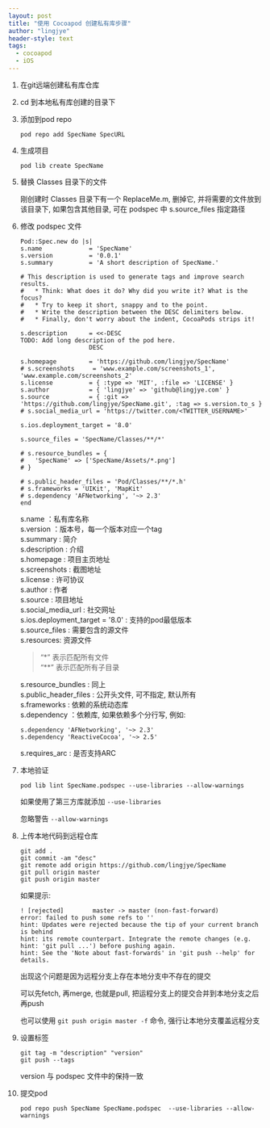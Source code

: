 ```yaml
---
layout: post
title: "使用 Cocoapod 创建私有库步骤"
author: "lingjye"
header-style: text
tags:
  - cocoapod
  - iOS
---
```


1. 在git远端创建私有库仓库

2. cd 到本地私有库创建的目录下

3. 添加到pod repo
	
	```pod repo add SpecName SpecURL```

4. 生成项目 

	```
	pod lib create SpecName
	```
	
5. 替换 Classes 目录下的文件

	刚创建时 Classes 目录下有一个 ReplaceMe.m, 删掉它, 并将需要的文件放到该目录下, 如果包含其他目录, 可在 podspec 中 s.source_files 指定路径
	
6. 修改 podspec 文件 

	```
	Pod::Spec.new do |s|
	s.name             = 'SpecName'
	s.version          = '0.0.1'
	s.summary          = 'A short description of SpecName.'
	
	# This description is used to generate tags and improve search results.
	#   * Think: What does it do? Why did you write it? What is the focus?
	#   * Try to keep it short, snappy and to the point.
	#   * Write the description between the DESC delimiters below.
	#   * Finally, don't worry about the indent, CocoaPods strips it!
	
	s.description      = <<-DESC
	TODO: Add long description of the pod here.
	                   DESC
	
	s.homepage         = 'https://github.com/lingjye/SpecName'
	# s.screenshots     = 'www.example.com/screenshots_1', 'www.example.com/screenshots_2'
	s.license          = { :type => 'MIT', :file => 'LICENSE' }
	s.author           = { 'lingjye' => 'github@lingjye.com' }
	s.source           = { :git => 'https://github.com/lingjye/SpecName.git', :tag => s.version.to_s }
	# s.social_media_url = 'https://twitter.com/<TWITTER_USERNAME>'
	
	s.ios.deployment_target = '8.0'
	
	s.source_files = 'SpecName/Classes/**/*'
	  
	# s.resource_bundles = {
	#   'SpecName' => ['SpecName/Assets/*.png']
	# }
	
	# s.public_header_files = 'Pod/Classes/**/*.h'
	# s.frameworks = 'UIKit', 'MapKit'
	# s.dependency 'AFNetworking', '~> 2.3'
	end
	```
	
	s.name ：私有库名称<br/>
	s.version ：版本号，每一个版本对应一个tag<br/>
	s.summary : 简介<br/>
	s.description : 介绍<br/>
	s.homepage : 项目主页地址<br/>
	s.screenshots : 截图地址<br/>
	s.license : 许可协议<br/>
	s.author : 作者<br/>
	s.source : 项目地址<br/>
	s.social_media_url : 社交网址<br/>
	s.ios.deployment_target = '8.0' : 支持的pod最低版本<br/>
	s.source_files : 需要包含的源文件<br/>
	s.resources: 资源文件<br/>
	> “\*” 表示匹配所有文件<br/>
	> “**” 表示匹配所有子目录
	
	s.resource_bundles : 同上<br/>
	s.public_header_files : 公开头文件, 可不指定, 默认所有<br/>
	s.frameworks : 依赖的系统动态库<br/>
	s.dependency ：依赖库, 如果依赖多个分行写, 例如:<br/>
	
	```
	s.dependency 'AFNetworking', '~> 2.3'
	s.dependency 'ReactiveCocoa', '~> 2.5'
	``` 
	
	s.requires_arc : 是否支持ARC
	

7. 本地验证

	```
	pod lib lint SpecName.podspec --use-libraries --allow-warnings
	```
	
	如果使用了第三方库就添加 `--use-libraries`
	
	忽略警告 `--allow-warnings`

8. 上传本地代码到远程仓库

	```
	git add .
	git commit -am "desc" 
	git remote add origin https://github.com/lingjye/SpecName
	git pull origin master
	git push origin master
	```
	如果提示:
	
	```
	! [rejected]        master -> master (non-fast-forward)
	error: failed to push some refs to ''
	hint: Updates were rejected because the tip of your current branch is behind
	hint: its remote counterpart. Integrate the remote changes (e.g.
	hint: 'git pull ...') before pushing again.
	hint: See the 'Note about fast-forwards' in 'git push --help' for details.
	```
	
	出现这个问题是因为远程分支上存在本地分支中不存在的提交
	
	可以先fetch, 再merge, 也就是pull, 把运程分支上的提交合并到本地分支之后再push
	
	也可以使用 `git push origin master -f` 命令, 强行让本地分支覆盖远程分支

9. 设置标签

	```
	git tag -m "description" "version"
	git push --tags 
	```	
	version 与 podspec 文件中的保持一致


10. 提交pod

	```
	pod repo push SpecName SpecName.podspec  --use-libraries --allow-warnings
	```
	

	
	

